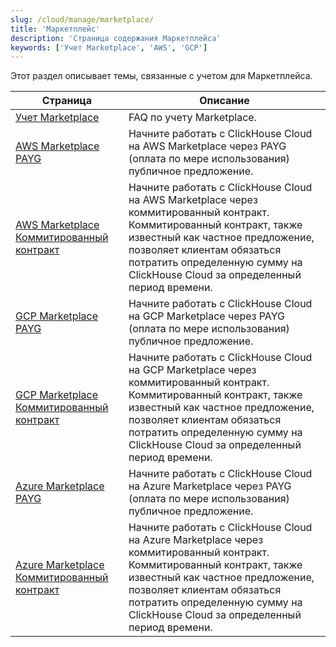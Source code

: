 ```yaml
---
slug: /cloud/manage/marketplace/
title: 'Маркетплейс'
description: 'Страница содержания Маркетплейса'
keywords: ['Учет Marketplace', 'AWS', 'GCP']
---
```


Этот раздел описывает темы, связанные с учетом для Маркетплейса.

| Страница                                                                                                            | Описание                                                                                                                                                                                                                                        |
|---------------------------------------------------------------------------------------------------------------------|--------------------------------------------------------------------------------------------------------------------------------------------------------------------------------------------------------------------------------------------------|
| [Учет Marketplace](/cloud/marketplace/marketplace-billing)                                                      | FAQ по учету Marketplace.                                                                                                                                                                                                                        |
| [AWS Marketplace PAYG](/cloud/billing/marketplace/aws-marketplace-payg)                                        | Начните работать с ClickHouse Cloud на AWS Marketplace через PAYG (оплата по мере использования) публичное предложение.                                                                                                                         |
| [AWS Marketplace Коммитированный контракт](/cloud/billing/marketplace/aws-marketplace-committed-contract)      | Начните работать с ClickHouse Cloud на AWS Marketplace через коммитированный контракт. Коммитированный контракт, также известный как частное предложение, позволяет клиентам обязаться потратить определенную сумму на ClickHouse Cloud за определенный период времени. |
| [GCP Marketplace PAYG](/cloud/billing/marketplace/gcp-marketplace-payg)                                        | Начните работать с ClickHouse Cloud на GCP Marketplace через PAYG (оплата по мере использования) публичное предложение.                                                                                                                         |
| [GCP Marketplace Коммитированный контракт](/cloud/billing/marketplace/gcp-marketplace-committed-contract)      | Начните работать с ClickHouse Cloud на GCP Marketplace через коммитированный контракт. Коммитированный контракт, также известный как частное предложение, позволяет клиентам обязаться потратить определенную сумму на ClickHouse Cloud за определенный период времени. |
| [Azure Marketplace PAYG](/cloud/billing/marketplace/azure-marketplace-payg)                                    | Начните работать с ClickHouse Cloud на Azure Marketplace через PAYG (оплата по мере использования) публичное предложение.                                                                                                                        |
| [Azure Marketplace Коммитированный контракт](/cloud/billing/marketplace/azure-marketplace-committed-contract)  | Начните работать с ClickHouse Cloud на Azure Marketplace через коммитированный контракт. Коммитированный контракт, также известный как частное предложение, позволяет клиентам обязаться потратить определенную сумму на ClickHouse Cloud за определенный период времени. |

